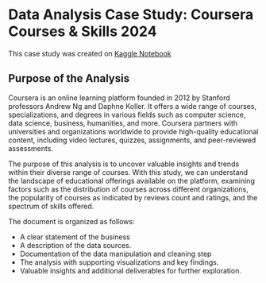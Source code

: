 # Data Analysis Case Study: Coursera Courses & Skills 2024

This case study was created on <a href="[https://example.com](https://www.kaggle.com/code/murilozangari/coursera-courses-skills-2024/notebook)" target="_blank">Kaggle Notebook</a>

## Purpose of the Analysis 

Coursera is an online learning platform founded in 2012 by Stanford professors Andrew Ng and Daphne Koller. It offers a wide range of courses, specializations, and degrees in various fields such as computer science, data science, business, humanities, and more. Coursera partners with universities and organizations worldwide to provide high-quality educational content, including video lectures, quizzes, assignments, and peer-reviewed assessments.

The purpose of this analysis is to uncover valuable insights and trends within their diverse range of courses. With this study, we can understand the landscape of educational offerings available on the platform, examining factors such as the distribution of courses across different organizations, the popularity of courses as indicated by reviews count and ratings, and the spectrum of skills offered. 

The document is organized as follows:

* A clear statement of the business
* A description of the data sources.
* Documentation of the data manipulation and cleaning step
* The analysis with supporting visualizations and key findings.
* Valuable insights and additional deliverables for further exploration.
